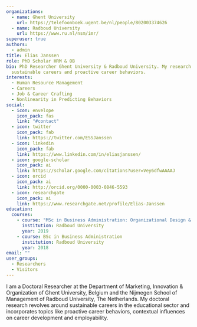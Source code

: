 ```yaml
---
organizations:
  - name: Ghent University
    url: https://telefoonboek.ugent.be/nl/people/802003374626
  - name: Radboud University
    url: https://www.ru.nl/nsm/imr/
superuser: true
authors:
  - admin
title: Elias Janssen
role: PhD Scholar HRM & OB
bio: PhD Researcher Ghent University & Radboud University. My research currently revolves around
  sustainable careers and proactive career behaviors.
interests:
  - Human Resource Management
  - Careers
  - Job & Career Crafting
  - Nonlinearity in Predicting Behaviors
social:
  - icon: envelope
    icon_pack: fas
    link: "#contact"
  - icon: twitter
    icon_pack: fab
    link: https://twitter.com/ESSJanssen
  - icon: linkedin
    icon_pack: fab
    link: https://www.linkedin.com/in/eliasjanssen/
  - icon: google-scholar
    icon_pack: ai
    link: https://scholar.google.com/citations?user=Vey6dfwAAAAJ
  - icon: orcid
    icon_pack: ai
    link: http://orcid.org/0000-0003-0846-5593
  - icon: researchgate
    icon_pack: ai
    link: https://www.researchgate.net/profile/Elias-Janssen
education:
  courses:
    - course: "MSc in Business Administration: Organizational Design & Development"
      institution: Radboud University
      year: 2019
    - course: BSc in Business Administration
      institution: Radboud University
      year: 2018
email: ""
user_groups:
  - Researchers
  - Visitors
---
```

I am a Doctoral Researcher at the Department of Marketing, Innovation & Organization of Ghent University, Belgium and the Nijmegen School of Management of Radboud University, The Netherlands. My doctoral research revolves around sustainable careers in the educational sector and incorporates topics like proactive career behaviors, contextual influences on career development and employability.
